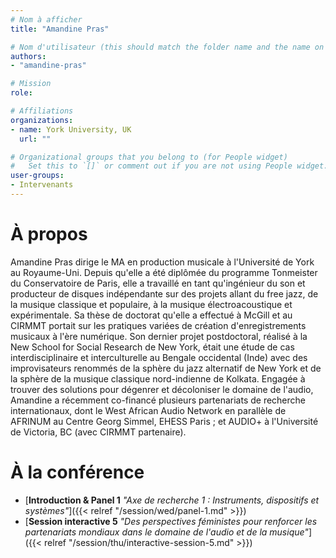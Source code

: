 ```yaml
---
# Nom à afficher
title: "Amandine Pras"

# Nom d'utilisateur (this should match the folder name and the name on publications)
authors:
- "amandine-pras"

# Mission
role:

# Affiliations
organizations:
- name: York University, UK
  url: ""

# Organizational groups that you belong to (for People widget)
#   Set this to `[]` or comment out if you are not using People widget.
user-groups:
- Intervenants
---
```


# À propos

Amandine Pras dirige le MA en production musicale à l'Université de York au Royaume-Uni. Depuis qu'elle a été diplômée du programme Tonmeister du Conservatoire de Paris, elle a travaillé en tant qu'ingénieur du son et producteur de disques indépendante sur des projets allant du free jazz, de la musique classique et populaire, à la musique électroacoustique et expérimentale. Sa thèse de doctorat qu'elle a effectué à McGill et au CIRMMT portait sur les pratiques variées de création d'enregistrements musicaux à l'ère numérique. Son dernier projet postdoctoral, réalisé à la New School for Social Research de New York, était une étude de cas interdisciplinaire et interculturelle au Bengale occidental (Inde) avec des improvisateurs renommés de la sphère du jazz alternatif de New York et de la sphère de la musique classique nord-indienne de Kolkata. Engagée à trouver des solutions pour dégenrer et décoloniser le domaine de l'audio, Amandine a récemment co-financé plusieurs partenariats de recherche internationaux, dont le West African Audio Network en parallèle de AFRINUM au Centre Georg Simmel, EHESS Paris ; et AUDIO+ à l'Université de Victoria, BC (avec CIRMMT partenaire).


# À la conférence

- [**Introduction & Panel 1** *"Axe de recherche 1 : Instruments, dispositifs et systèmes"*]({{< relref "/session/wed/panel-1.md" >}})
- [**Session interactive 5** *"Des perspectives féministes pour renforcer les partenariats mondiaux dans le domaine de l'audio et de la musique"*]({{< relref "/session/thu/interactive-session-5.md" >}})